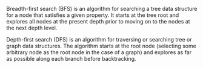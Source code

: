 Breadth-first search (BFS) is an algorithm for searching a tree data structure for a node that satisfies a given property. 
It starts at the tree root and explores all nodes at the present depth prior to moving on to the nodes at the next depth level.



Depth-first search (DFS) is an algorithm for traversing or searching tree or graph data structures. 
The algorithm starts at the root node (selecting some arbitrary node as the root node in the case of a graph) 
and explores as far as possible along each branch before backtracking.
